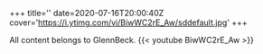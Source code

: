 +++
title=''
date=2020-07-16T20:00:40Z
cover='https://i.ytimg.com/vi/BiwWC2rE_Aw/sddefault.jpg'
+++

All content belongs to GlennBeck.
{{< youtube BiwWC2rE_Aw >}}
